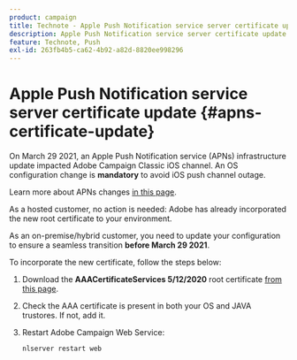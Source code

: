 ```yaml
---
product: campaign
title: Technote - Apple Push Notification service server certificate update
description: Apple Push Notification service server certificate update
feature: Technote, Push
exl-id: 263fb4b5-ca62-4b92-a82d-8820ee998296
---
```

# Apple Push Notification service server certificate update {#apns-certificate-update}



On March 29 2021, an Apple Push Notification service (APNs) infrastructure update impacted Adobe Campaign Classic iOS channel. An OS configuration change is **mandatory** to avoid iOS push channel outage.
 
Learn more about APNs changes [in this page](https://developer.apple.com/news/?id=7gx0a2lp).

As a hosted customer, no action is needed: Adobe has already incorporated the new root certificate to your environment.

As an on-premise/hybrid customer, you need to update your configuration to ensure a seamless transition **before March 29 2021**.

To incorporate the new certificate, follow the steps below:

1. Download the **AAACertificateServices 5/12/2020** root certificate [from this page](https://support.sectigo.com/Com_KnowledgeDetailPage?Id=kA03l00000117cL).

1. Check the AAA certificate is present in both your OS and JAVA trustores. If not, add it.

1. Restart Adobe Campaign Web Service:

    ```
    nlserver restart web
    ```
